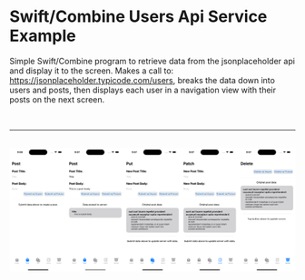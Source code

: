 # Swift/Combine Users Api Service Example

Simple Swift/Combine program to retrieve data from the jsonplaceholder api and display it to the screen. Makes a call to: https://jsonplaceholder.typicode.com/users, breaks the data down into users and posts, then displays each user in a navigation view with their posts on the next screen.

<br>

---

<br>

<img src="https://github.com/ckRobinson/Swift-Combine-Users-Api-Service/blob/main/Documentation/Images/ReadMe_Image.png"/>
